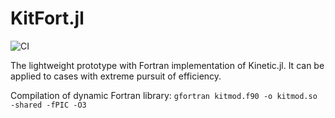 # KitFort.jl

![CI](https://github.com/vavrines/KitFort.jl/workflows/CI/badge.svg)

The lightweight prototype with Fortran implementation of Kinetic.jl. It can be applied to cases with extreme pursuit of efficiency.

Compilation of dynamic Fortran library: `gfortran kitmod.f90 -o kitmod.so -shared -fPIC -O3 `
